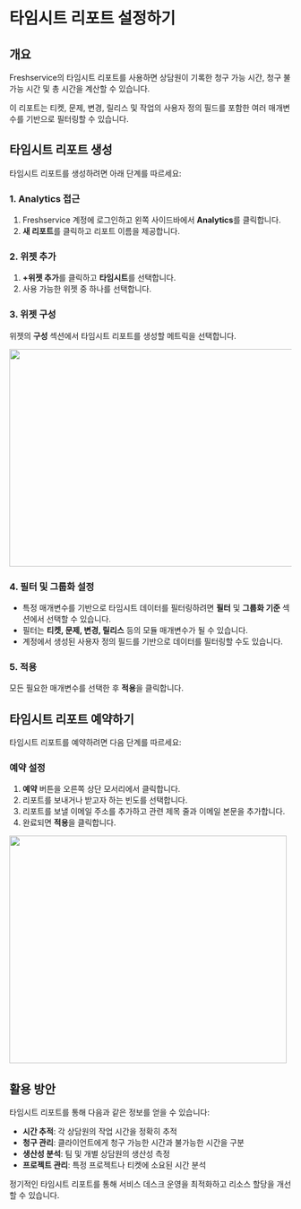 # 타임시트 리포트 설정하기

## 개요

Freshservice의 타임시트 리포트를 사용하면 상담원이 기록한 청구 가능 시간, 청구 불가능 시간 및 총 시간을 계산할 수 있습니다.

이 리포트는 티켓, 문제, 변경, 릴리스 및 작업의 사용자 정의 필드를 포함한 여러 매개변수를 기반으로 필터링할 수 있습니다.

## 타임시트 리포트 생성

타임시트 리포트를 생성하려면 아래 단계를 따르세요:

### 1. Analytics 접근
1. Freshservice 계정에 로그인하고 왼쪽 사이드바에서 **Analytics**를 클릭합니다.
2. **새 리포트**를 클릭하고 리포트 이름을 제공합니다.

### 2. 위젯 추가
1. **+위젯 추가**를 클릭하고 **타임시트**를 선택합니다.
2. 사용 가능한 위젯 중 하나를 선택합니다.

### 3. 위젯 구성
위젯의 **구성** 섹션에서 타임시트 리포트를 생성할 메트릭을 선택합니다.

<img src="https://s3.amazonaws.com/cdn.freshdesk.com/data/helpdesk/attachments/production/50000467036/original/OuQQPg3fR1-Rmkc9fwcQ_99W-KLABoa9Zg.png?1575624963" width="624" height="388" class="fr-fic fr-bordered fr-dib" data-attachment="[object Object]" data-id="50000467036" style="font-family: 'Helvetica Neue';">

### 4. 필터 및 그룹화 설정
- 특정 매개변수를 기반으로 타임시트 데이터를 필터링하려면 **필터** 및 **그룹화 기준** 섹션에서 선택할 수 있습니다.
- 필터는 **티켓, 문제, 변경, 릴리스** 등의 모듈 매개변수가 될 수 있습니다.
- 계정에서 생성된 사용자 정의 필드를 기반으로 데이터를 필터링할 수도 있습니다.

### 5. 적용
모든 필요한 매개변수를 선택한 후 **적용**을 클릭합니다.

## 타임시트 리포트 예약하기

타임시트 리포트를 예약하려면 다음 단계를 따르세요:

### 예약 설정
1. **예약** 버튼을 오른쪽 상단 모서리에서 클릭합니다.
2. 리포트를 보내거나 받고자 하는 빈도를 선택합니다.
3. 리포트를 보낼 이메일 주소를 추가하고 관련 제목 줄과 이메일 본문을 추가합니다.
4. 완료되면 **적용**을 클릭합니다.

<img src="https://s3.amazonaws.com/cdn.freshdesk.com/data/helpdesk/attachments/production/50000467035/original/e9UWz9XTQU1zINKtuNYBwgBClDKyx2Y2PQ.png?1575624962" width="495" height="406" class="fr-fic fr-dib fr-bordered" data-attachment="[object Object]" data-id="50000467035" style="font-family: 'Helvetica Neue';">

## 활용 방안

타임시트 리포트를 통해 다음과 같은 정보를 얻을 수 있습니다:

- **시간 추적**: 각 상담원의 작업 시간을 정확히 추적
- **청구 관리**: 클라이언트에게 청구 가능한 시간과 불가능한 시간을 구분
- **생산성 분석**: 팀 및 개별 상담원의 생산성 측정
- **프로젝트 관리**: 특정 프로젝트나 티켓에 소요된 시간 분석

정기적인 타임시트 리포트를 통해 서비스 데스크 운영을 최적화하고 리소스 할당을 개선할 수 있습니다.